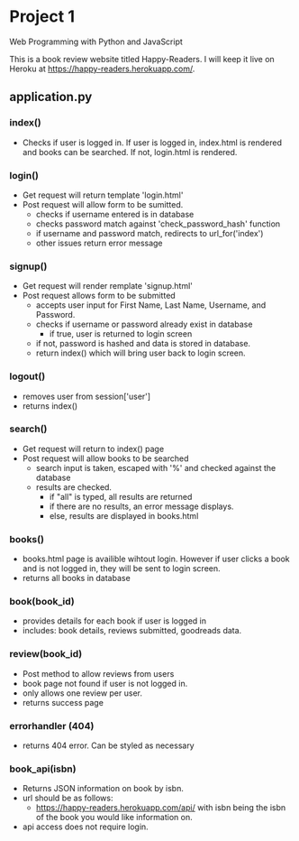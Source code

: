 # Project 1

Web Programming with Python and JavaScript

This is a book review website titled Happy-Readers. I will keep it live on Heroku at https://happy-readers.herokuapp.com/.



## application.py

### index()
- Checks if user is logged in. If user is logged in, index.html is rendered and books can be searched. If not, login.html is rendered.

### login()
- Get request will return template 'login.html'
- Post request will allow form to be sumitted.
	- checks if username entered is in database
	- checks password match against 'check_password_hash' function
	- if username and password match, redirects to url_for('index')
	- other issues return error message
	
### signup()
- Get request will render remplate 'signup.html'
- Post request allows form to be submitted
	- accepts user input for First Name, Last Name, Username, and Password.
	- checks if username or password already exist in database
		- if true, user is returned to login screen
	- if not, password is hashed and data is stored in database.
	- return index() which will bring user back to login screen.

### logout()
- removes user from session['user']
- returns index()

### search()
- Get request will return to index() page
- Post request will allow books to be searched
	- search input is taken, escaped with '%' and checked against the database
	- results are checked.
		- if "all" is typed, all results are returned
		- if there are no results, an error message displays.
		- else, results are displayed in books.html
		
### books()
- books.html page is availible wihtout login. However if user clicks a book and is not logged in, they will be sent to login screen.
- returns all books in database

### book(book_id)
- provides details for each book if user is logged in
- includes: book details, reviews submitted, goodreads data.

### review(book_id)
- Post method to allow reviews from users
- book page not found if user is not logged in.
- only allows one review per user.
- returns success page

### errorhandler (404)
- returns 404 error. Can be styled as necessary

### book_api(isbn)
- Returns JSON information on book by isbn.
- url should be as follows:
	- https://happy-readers.herokuapp.com/api/<isbn> with isbn being the isbn of the book you would like information on.
- api access does not require login.


